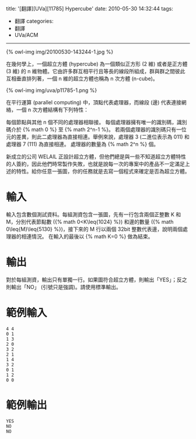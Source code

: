 title: '[翻譯][UVa][11785] Hypercube'
date: 2010-05-30 14:32:44
tags:
- 翻譯
categories:
- 翻譯
- UVa/ACM
---

{% owl-img img/20100530-143244-1.jpg %}

在幾何學上，一個超立方體 (hypercube) 為一個類似正方形 (2 維) 或者是正方體 (3 維) 的 n 維物體。它由許多群互相平行且等長的線段所組成，群與群之間彼此互相垂直排列著，一個 n 維的超立方體也稱為 n 次方體 (n-cube)。

<!-- more -->

{% owl-img img/uva/p11785-1.png %}

在平行運算 (parallel computing) 中，頂點代表處理器，而線段 (邊) 代表連接網絡，一個 n 次方體結構有下列特性：

每個節點與其他 n 個不同的處理器相聯接。
每個處理器擁有唯一的識別碼，識別碼介於 {% math 0 %} 至 {% math 2^n-1 %}。
若兩個處理器的識別碼只有一位元的差異，則此二處理器為直接相連。舉例來說，處理器 3 (二進位表示為 011) 和處理器 7 (111) 為直接相連。
處理器的數量為 {% math 2^n %} 個。

新成立的公司 WELAIL 正設計超立方體，但他們總是與一些不知道超立方體特性的人簽約，因此他們時常製作失敗，也就是說每一次的專案中的產品不一定滿足上述的特性。給你任意一張圖，你的任務就是去寫一個程式來確定是否為超立方體。

# 輸入

輸入包含數個測試資料。每組測資包含一張圖，先有一行包含兩個正整數 K 和 M，分別代表節點數 ({% math 0<K\leq{1024} %}) 和邊的數量 ({% math 0\leq{M}\leq{5130} %})，接下來的 M 行以兩個 32bit 整數代表邊，說明兩個處理器的相連情況。
在輸入的最後以 {% math K=0 %} 做為結束。

# 輸出

對於每組測資，輸出只有單獨一行。如果圖符合超立方體，則輸出「YES」；反之則輸出「NO」 (引號只是強調)。請使用標準輸出。

# 範例輸入

``` text
4 4
0 1
1 3
2 0
3 2
2 1
1 4
3 2
0 1
1 2
0 0
```

# 範例輸出

``` text
YES
NO
NO
```
